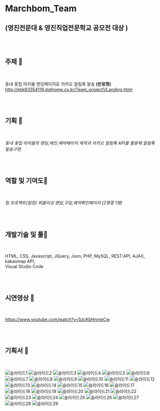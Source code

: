 # Marchbom_Team
## (영진전문대 & 영진직업전문학교 공모전 **대상** )

<br/><br/>

## 주제 🧡

<br/>

동네 꽃집 마치봄 랜딩페이지로 카카오 알림톡 발송 **(반응형)**
http://kbk83354119.dothome.co.kr/Team_project1/Landing.html

<br/> <br/>

## 기획 💛

<br/>

_동네 꽃집 마치봄의 랜딩,메인,예약페이지 제작과 카카오 알림톡 API를 활용해 알림톡 발송구현_

<br/> <br/>

## 역할 및 기여도💚

<br/>
 
_팀 프로젝트(팀장) 퍼블리싱 랜딩,구입,예약확인페이지 (2명중 1명)_
 
<br/> <br/>
 
## 개발기술 및 툴💙
 
<br/>
 
HTML,   CSS,   Javascript,   JQuery,   Json,   PHP,   MySQL,   REST:API,   AJAX,   kakaomap API,   
Visual Studio Code
 
<br/> <br/>

## 시연영상 💜

<br/>

https://www.youtube.com/watch?v=5zcKbHnmeCw
 
<br/> <br/>

## 기획서 🤎

<br/>

![슬라이드1](https://user-images.githubusercontent.com/90675820/178667811-feb4ad79-be03-4c8b-9743-6f24d4248411.JPG)
![슬라이드2](https://user-images.githubusercontent.com/90675820/178667822-61f1dd4f-5fe0-41df-ba27-bded9abce219.JPG)
![슬라이드3](https://user-images.githubusercontent.com/90675820/178667825-2cd725c3-9533-4dcc-b15a-da2ac1bdda63.JPG)
![슬라이드4](https://user-images.githubusercontent.com/90675820/178667826-4581fa5b-46b7-43f5-97b3-ba73f283a9b5.JPG)
![슬라이드5](https://user-images.githubusercontent.com/90675820/178667827-5bac074a-a520-4e47-8b90-0ca7adab9362.JPG)
![슬라이드6](https://user-images.githubusercontent.com/90675820/178667831-620322d6-082b-48b0-a0e2-8537203baeb9.JPG)
![슬라이드7](https://user-images.githubusercontent.com/90675820/178667833-e0f8e3b1-f61a-4a3c-8f16-dd18f19308dc.JPG)
![슬라이드8](https://user-images.githubusercontent.com/90675820/178667835-83fa915e-22d1-4e65-98d4-2536a202b5c5.JPG)
![슬라이드9](https://user-images.githubusercontent.com/90675820/178667838-92b3ff65-9dcd-45ff-9abb-238427591c0e.JPG)
![슬라이드10](https://user-images.githubusercontent.com/90675820/178667841-ea92bce4-34f9-4564-9858-227d30a31a17.JPG)
![슬라이드11](https://user-images.githubusercontent.com/90675820/178667845-2b4531a9-fde9-4b73-9e40-6781cb0eecd9.JPG)
![슬라이드12](https://user-images.githubusercontent.com/90675820/178667846-9e5c4a92-3b6f-482e-ab7c-eef789a818db.JPG)
![슬라이드13](https://user-images.githubusercontent.com/90675820/178667848-0781c378-cd42-4e2b-ad57-12ead4582abe.JPG)
![슬라이드14](https://user-images.githubusercontent.com/90675820/178667850-d53e59dd-fdae-46fd-b05d-5a9433dbd80d.JPG)
![슬라이드15](https://user-images.githubusercontent.com/90675820/178667853-e0b5fe98-9aea-4031-ad91-6ab2a06109de.JPG)
![슬라이드16](https://user-images.githubusercontent.com/90675820/178667854-fa4fbf08-8325-45da-8212-a3ec4598f436.JPG)
![슬라이드17](https://user-images.githubusercontent.com/90675820/178667858-6823c79c-47ff-4ea2-b9ba-4bf9374340f5.JPG)
![슬라이드18](https://user-images.githubusercontent.com/90675820/178667859-fdb56d39-f4a1-4151-8688-5c87ca91293d.JPG)
![슬라이드19](https://user-images.githubusercontent.com/90675820/178667861-558c7acb-b688-4946-8d19-7c12b601cb73.JPG)
![슬라이드20](https://user-images.githubusercontent.com/90675820/178667863-3e05523e-112a-492c-a58a-ef0b97eddc0f.JPG)
![슬라이드21](https://user-images.githubusercontent.com/90675820/178667867-b64a20aa-7227-4798-90f8-140fce66f2e1.JPG)
![슬라이드22](https://user-images.githubusercontent.com/90675820/178667868-f0bd5f8e-1923-439b-8e67-82469bb67db6.JPG)
![슬라이드23](https://user-images.githubusercontent.com/90675820/178667871-53f40c9b-ef54-4bf4-baed-9b80fdf03d3d.JPG)
![슬라이드24](https://user-images.githubusercontent.com/90675820/178667876-8c830b18-2cc1-4fe4-8b74-f5ba04378dc2.JPG)
![슬라이드25](https://user-images.githubusercontent.com/90675820/178667882-e846806b-7c58-4b91-bb3e-27f61c078f88.JPG)
![슬라이드26](https://user-images.githubusercontent.com/90675820/178667884-e93d04d3-b96f-41ee-998b-0db8ceaa9b85.JPG)
![슬라이드27](https://user-images.githubusercontent.com/90675820/178667886-2e665789-61b4-4f5c-b46f-b14e59dc5a66.JPG)
![슬라이드28](https://user-images.githubusercontent.com/90675820/178667889-4615516b-25e3-4c08-8e37-a00bf8b88ea1.JPG)
![슬라이드29](https://user-images.githubusercontent.com/90675820/178667891-fe231272-f158-439e-8a66-5e5b88ee2b87.JPG)

<br/> <br/>
---------------------------------------
